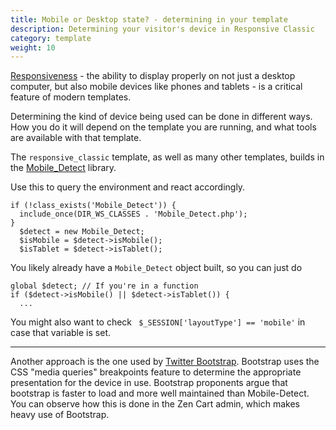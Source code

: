 ```yaml
---
title: Mobile or Desktop state? - determining in your template
description: Determining your visitor's device in Responsive Classic
category: template
weight: 10
---
```


[Responsiveness](/user/template/responsive/) - the ability to display properly on not just a desktop computer, but also mobile devices like phones and tablets - is a critical feature of modern templates. 

Determining the kind of device being used can be done in different ways.  How you do it will depend on the template you are running, and what tools are available with that template. 

The `responsive_classic` template, as well as many other templates,
builds in the [Mobile_Detect](http://mobiledetect.net/) library.  

Use this to query the environment and react accordingly. 

```
if (!class_exists('Mobile_Detect')) {
  include_once(DIR_WS_CLASSES . 'Mobile_Detect.php');
}
  $detect = new Mobile_Detect;
  $isMobile = $detect->isMobile();
  $isTablet = $detect->isTablet();
```

You likely already have a `Mobile_Detect` object built, so you can just do 

```
global $detect; // If you're in a function
if ($detect->isMobile() || $detect->isTablet()) { 
  ...
```

You might also want to check ` $_SESSION['layoutType'] == 'mobile'` in case that variable is set. 

* * *

Another approach is the one used by [Twitter Bootstrap](https://getbootstrap.com/). Bootstrap uses the CSS "media queries" breakpoints feature to determine the appropriate presentation for the device in use.  Bootstrap proponents argue that bootstrap is faster to load and more well maintained than Mobile-Detect. You can observe how this is done in the Zen Cart admin, which makes heavy use of Bootstrap.

